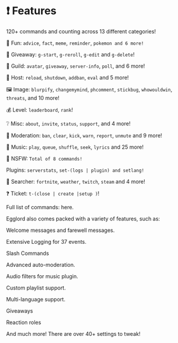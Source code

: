 # ❗ Features
120+ commands and counting across 13 different categories!

🎉 Fun: `advice`, `fact`, `meme`, `reminder`, `pokemon and 6 more!`

🎁 Giveaway: `g-start`, `g-reroll`, `g-edit` and `g-delete`!

💬 Guild: `avatar`, `giveaway`, `server-info`, `poll`, and 6 more!

👑 Host: `reload`, `shutdown`, `addban`, `eval` and 5 more!

🖼 Image: `blurpify`, `changemymind`, `phcomment`, `stickbug`, `whowouldwin`, `threats`, and 10 more!

💰 Level: `leaderboard`, `rank`!

❔ Misc: `about`, `invite`, `status`, `support`, and 4 more!

🚓 Moderation: `ban`, `clear`, `kick`, `warn`, `report`, `unmute` and 9 more!

🎵 Music: `play`, `queue`, `shuffle`, `seek`, `lyrics` and 25 more!

🔞 NSFW: `Total of 8 commands!`

Plugins: `serverstats`, `set-(logs | plugin) and setlang!`

🔎 Searcher: `fortnite`, `weather`, `twitch`, `steam` and 4 more!

❓ Ticket: `t-(close | create |setup )`!

Full list of commands: here.

Egglord also comes packed with a variety of features, such as:

Welcome messages and farewell messages.

Extensive Logging for 37 events.

Slash Commands

Advanced auto-moderation.

Audio filters for music plugin.

Custom playlist support.

Multi-language support.

Giveaways

Reaction roles

And much more! There are over 40+ settings to tweak!
